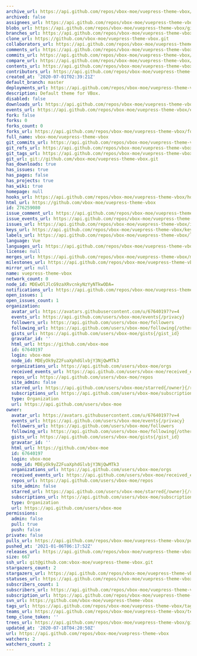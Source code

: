 ```yaml
---
archive_url: https://api.github.com/repos/vbox-moe/vuepress-theme-vbox/{archive_format}{/ref}
archived: false
assignees_url: https://api.github.com/repos/vbox-moe/vuepress-theme-vbox/assignees{/user}
blobs_url: https://api.github.com/repos/vbox-moe/vuepress-theme-vbox/git/blobs{/sha}
branches_url: https://api.github.com/repos/vbox-moe/vuepress-theme-vbox/branches{/branch}
clone_url: https://github.com/vbox-moe/vuepress-theme-vbox.git
collaborators_url: https://api.github.com/repos/vbox-moe/vuepress-theme-vbox/collaborators{/collaborator}
comments_url: https://api.github.com/repos/vbox-moe/vuepress-theme-vbox/comments{/number}
commits_url: https://api.github.com/repos/vbox-moe/vuepress-theme-vbox/commits{/sha}
compare_url: https://api.github.com/repos/vbox-moe/vuepress-theme-vbox/compare/{base}...{head}
contents_url: https://api.github.com/repos/vbox-moe/vuepress-theme-vbox/contents/{+path}
contributors_url: https://api.github.com/repos/vbox-moe/vuepress-theme-vbox/contributors
created_at: '2020-07-01T02:39:21Z'
default_branch: master
deployments_url: https://api.github.com/repos/vbox-moe/vuepress-theme-vbox/deployments
description: Default theme for VBox.
disabled: false
downloads_url: https://api.github.com/repos/vbox-moe/vuepress-theme-vbox/downloads
events_url: https://api.github.com/repos/vbox-moe/vuepress-theme-vbox/events
fork: false
forks: 0
forks_count: 0
forks_url: https://api.github.com/repos/vbox-moe/vuepress-theme-vbox/forks
full_name: vbox-moe/vuepress-theme-vbox
git_commits_url: https://api.github.com/repos/vbox-moe/vuepress-theme-vbox/git/commits{/sha}
git_refs_url: https://api.github.com/repos/vbox-moe/vuepress-theme-vbox/git/refs{/sha}
git_tags_url: https://api.github.com/repos/vbox-moe/vuepress-theme-vbox/git/tags{/sha}
git_url: git://github.com/vbox-moe/vuepress-theme-vbox.git
has_downloads: true
has_issues: true
has_pages: false
has_projects: true
has_wiki: true
homepage: null
hooks_url: https://api.github.com/repos/vbox-moe/vuepress-theme-vbox/hooks
html_url: https://github.com/vbox-moe/vuepress-theme-vbox
id: 276259080
issue_comment_url: https://api.github.com/repos/vbox-moe/vuepress-theme-vbox/issues/comments{/number}
issue_events_url: https://api.github.com/repos/vbox-moe/vuepress-theme-vbox/issues/events{/number}
issues_url: https://api.github.com/repos/vbox-moe/vuepress-theme-vbox/issues{/number}
keys_url: https://api.github.com/repos/vbox-moe/vuepress-theme-vbox/keys{/key_id}
labels_url: https://api.github.com/repos/vbox-moe/vuepress-theme-vbox/labels{/name}
language: Vue
languages_url: https://api.github.com/repos/vbox-moe/vuepress-theme-vbox/languages
license: null
merges_url: https://api.github.com/repos/vbox-moe/vuepress-theme-vbox/merges
milestones_url: https://api.github.com/repos/vbox-moe/vuepress-theme-vbox/milestones{/number}
mirror_url: null
name: vuepress-theme-vbox
network_count: 0
node_id: MDEwOlJlcG9zaXRvcnkyNzYyNTkwODA=
notifications_url: https://api.github.com/repos/vbox-moe/vuepress-theme-vbox/notifications{?since,all,participating}
open_issues: 1
open_issues_count: 1
organization:
  avatar_url: https://avatars.githubusercontent.com/u/67640197?v=4
  events_url: https://api.github.com/users/vbox-moe/events{/privacy}
  followers_url: https://api.github.com/users/vbox-moe/followers
  following_url: https://api.github.com/users/vbox-moe/following{/other_user}
  gists_url: https://api.github.com/users/vbox-moe/gists{/gist_id}
  gravatar_id: ''
  html_url: https://github.com/vbox-moe
  id: 67640197
  login: vbox-moe
  node_id: MDEyOk9yZ2FuaXphdGlvbjY3NjQwMTk3
  organizations_url: https://api.github.com/users/vbox-moe/orgs
  received_events_url: https://api.github.com/users/vbox-moe/received_events
  repos_url: https://api.github.com/users/vbox-moe/repos
  site_admin: false
  starred_url: https://api.github.com/users/vbox-moe/starred{/owner}{/repo}
  subscriptions_url: https://api.github.com/users/vbox-moe/subscriptions
  type: Organization
  url: https://api.github.com/users/vbox-moe
owner:
  avatar_url: https://avatars.githubusercontent.com/u/67640197?v=4
  events_url: https://api.github.com/users/vbox-moe/events{/privacy}
  followers_url: https://api.github.com/users/vbox-moe/followers
  following_url: https://api.github.com/users/vbox-moe/following{/other_user}
  gists_url: https://api.github.com/users/vbox-moe/gists{/gist_id}
  gravatar_id: ''
  html_url: https://github.com/vbox-moe
  id: 67640197
  login: vbox-moe
  node_id: MDEyOk9yZ2FuaXphdGlvbjY3NjQwMTk3
  organizations_url: https://api.github.com/users/vbox-moe/orgs
  received_events_url: https://api.github.com/users/vbox-moe/received_events
  repos_url: https://api.github.com/users/vbox-moe/repos
  site_admin: false
  starred_url: https://api.github.com/users/vbox-moe/starred{/owner}{/repo}
  subscriptions_url: https://api.github.com/users/vbox-moe/subscriptions
  type: Organization
  url: https://api.github.com/users/vbox-moe
permissions:
  admin: false
  pull: true
  push: false
private: false
pulls_url: https://api.github.com/repos/vbox-moe/vuepress-theme-vbox/pulls{/number}
pushed_at: '2021-01-06T06:17:52Z'
releases_url: https://api.github.com/repos/vbox-moe/vuepress-theme-vbox/releases{/id}
size: 667
ssh_url: git@github.com:vbox-moe/vuepress-theme-vbox.git
stargazers_count: 2
stargazers_url: https://api.github.com/repos/vbox-moe/vuepress-theme-vbox/stargazers
statuses_url: https://api.github.com/repos/vbox-moe/vuepress-theme-vbox/statuses/{sha}
subscribers_count: 1
subscribers_url: https://api.github.com/repos/vbox-moe/vuepress-theme-vbox/subscribers
subscription_url: https://api.github.com/repos/vbox-moe/vuepress-theme-vbox/subscription
svn_url: https://github.com/vbox-moe/vuepress-theme-vbox
tags_url: https://api.github.com/repos/vbox-moe/vuepress-theme-vbox/tags
teams_url: https://api.github.com/repos/vbox-moe/vuepress-theme-vbox/teams
temp_clone_token: ''
trees_url: https://api.github.com/repos/vbox-moe/vuepress-theme-vbox/git/trees{/sha}
updated_at: '2020-07-18T04:20:50Z'
url: https://api.github.com/repos/vbox-moe/vuepress-theme-vbox
watchers: 2
watchers_count: 2
---
```


